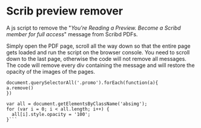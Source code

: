 # Scrib preview remover

A js script to remove the "_You're Reading a Preview. Become a Scribd member for full access_" message from Scribd PDFs.

Simply open the PDF page, scroll all the way down so that the entire page gets loaded and run the script on the browser console. You need to scroll down to the last page, otherwise the code will not remove all messages. The code will remove every div containing the message and will restore the opacity of the images of the pages.

```
document.querySelectorAll('.promo').forEach(function(a){
a.remove()
})

var all = document.getElementsByClassName('absimg');
for (var i = 0; i < all.length; i++) {
  all[i].style.opacity = '100';
}```
